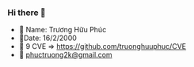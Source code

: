 ### Hi there 👋
- 🤙 Name: Trương Hữu Phúc
- 🌱Date: 16/2/2000
- 🎁 9 CVE => https://github.com/truonghuuphuc/CVE
- 📧 phuctruong2k@gmail.com
<!--
**truonghuuphuc/truonghuuphuc** is a ✨ _special_ ✨ repository because its `README.md` (this file) appears on your GitHub profile.

Here are some ideas to get you started:

- 🔭 I’m currently working on ...
- 🌱 I’m currently learning ...
- 👯 I’m looking to collaborate on ...
- 🤔 I’m looking for help with ...
- 💬 Ask me about ...
- 📫 How to reach me: ...
- 😄 Pronouns: ...
- ⚡ Fun fact: ...
-->
